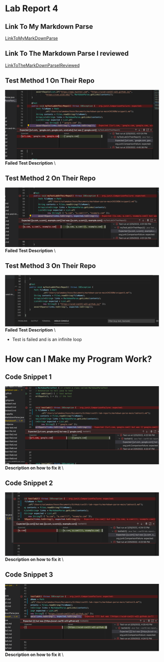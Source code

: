 # Lab Report 4
## Link To My Markdown Parse
[LinkToMyMarkDownParse](https://github.com/Salam-Aboul-Hosn/cse15l-lab-reports/tree/main/markdown-parse-main) 

## Link To The Markdown Parse I reviewed
[LinkToTheMarkDownParseIReviewed](https://github.com/aajc/markdown-parse)

## Test Method 1 On Their Repo
![Image](TestOnTheirRepo1.png) 
**Failed Test Description** \


## Test Method 2 On Their Repo
![Image](TestOnTheirRepo2.png) 
**Failed Test Description** \


## Test Method 3 On Their Repo 
![Image](TestOnTheirRepo3.png) 
**Failed Test Description** \
- Test is failed and is an infinite loop

# How can I Make my Program Work?
## Code Snippet 1
![Image](Test1.png) \
**Description on how to fix it** \

## Code Snippet 2
![Image](Test2.png) \
**Description on how to fix it** \

## Code Snippet 3
![Image](Test3.png) \
**Description on how to fix it** \
